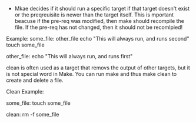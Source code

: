 * Mkae decides if it should run a specific target if that target doesn't exist or the preqreuisite is newer than the target itself. This is mportant beacuse if the pre-req was modified, then make should recompile the file. If the pre-req has not changed, then it should not be recomlpied!

Example: 
some_file: other_file
	echo "This will always run, and runs second"
	touch some_file

other_file:
	echo "This will always run, and runs first"

clean is often used as a target that removs the output of other targets, but it is not special word in Make. You can run make and thus make clean to create and delete a file.

Clean Example: 

some_file: 
	touch some_file

clean:
	rm -f some_file


